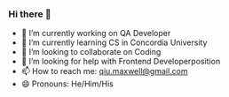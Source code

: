### Hi there 👋
- 🔭 I’m currently working on QA Developer
- 🌱 I’m currently learning CS in Concordia University
- 👯 I’m looking to collaborate on Coding
- 🤔 I’m looking for help with Frontend Developerposition
- 📫 How to reach me: qiu.maxwell@gmail.com
- 😄 Pronouns: He/Him/His
<!--
**maxwellqiu/maxwellqiu** is a ✨ _special_ ✨ repository because its `README.md` (this file) appears on your GitHub profile.

Here are some ideas to get you started:

- 🔭 I’m currently working on ...
- 🌱 I’m currently learning ...
- 👯 I’m looking to collaborate on ...
- 🤔 I’m looking for help with ...
- 💬 Ask me about ...
- 📫 How to reach me: ...
- 😄 Pronouns: ...
- ⚡ Fun fact: ...
-->
